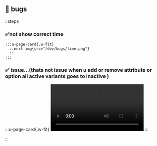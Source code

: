  

## 🐞 bugs

::steps
  ### ✅not show correct time
    :::u-page-card{.w-fit}
      ::nuxt-img{src="/dev/bugs/time.png"}
      ::
    :::
  ### ✅ issue...(thats not issue when u add or remove attribute or option all active variants goes to inactive )
  :::u-page-card{.w-fit}
    <video controls class="rounded-md w-full">
      <source src="/dev/bugs/ree.mp4" type="video/mp4" />
    </video>
  :::

::
